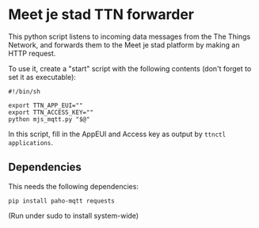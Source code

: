 Meet je stad TTN forwarder
==========================

This python script listens to incoming data messages from the The Things
Network, and forwards them to the Meet je stad platform by making an
HTTP request.

To use it, create a "start" script with the following contents (don't
forget to set it as executable):

	#!/bin/sh

	export TTN_APP_EUI=""
	export TTN_ACCESS_KEY=""
	python mjs_mqtt.py "$@"

In this script, fill in the AppEUI and Access key as output by `ttnctl
applications`.

Dependencies
------------
This needs the following dependencies:

	pip install paho-mqtt requests

(Run under sudo to install system-wide)
